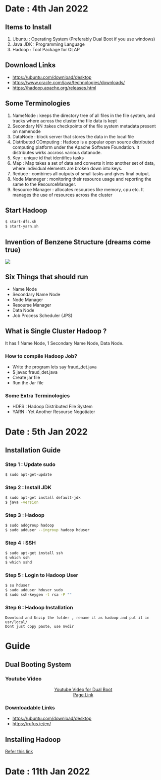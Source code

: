 # Date : 4th Jan 2022


## Items to Install
1. Ubuntu : Operating System (Preferably Dual Boot if you use windows)
2. Java JDK : Programming Language
3. Hadoop : Tool Package for OLAP

## Download Links
- https://ubuntu.com/download/desktop
- https://www.oracle.com/java/technologies/downloads/
- https://hadoop.apache.org/releases.html

## Some Terminologies
1. NameNode : keeps the directory tree of all files in the file system, and tracks where across the cluster the file data is kept
2. Secondary NN :takes checkpoints of the file system metadata present on namenode
3. DataNode : block server that stores the data in the local file
4. Distributed COmputing : Hadoop is a popular open source distributed computing platform under the Apache Software Foundation. It distributes wirks accross various datanode.
5. Key : unique id that identifies tasks
6. Map : Map takes a set of data and converts it into another set of data, where individual elements are broken down into keys.
7. Reduce : combines all outputs of small tasks and gives final output.
8. Node Manneger : monitoring their resource usage and reporting the same to the ResourceManager.
9. Resource Manager : allocates resources like memory, cpu etc. It manages the use of resources across the cluster

## Start Hadoop
```bash
$ start-dfs.sh
$ start-yarn.sh
```

## Invention of Benzene Structure (dreams come true)
<img src="https://upload.wikimedia.org/wikipedia/commons/thumb/1/18/Ouroboros-benzene.svg/200px-Ouroboros-benzene.svg.png">

## Six Things that should run
- Name Node
- Secondary Name Node
- Node Manager
- Resourse Manager
- Data Node
- Job Process Scheduler (JPS)

## What is Single Cluster Hadoop ?
It has 1 Name Node, 1 Secondary Name Node, Data Node.


### How to compile Hadoop Job?
- Write the program lets say fraud_det.java
- $ javac fraud_det.java
- Create jar file
- Run the Jar file

### Some Extra Terminologies
- HDFS : Hadoop Distributed File System
- YARN : Yet Another Resourse Negotiater

# Date : 5th Jan 2022


## Installation Guide
### Step 1 : Update sudo
```bash
$ sudo apt-get-update
```
### Step 2 : Install JDK
```bash
$ sudo apt-get install default-jdk
$ java -version
```

### Step 3 : Hadoop
```bash
$ sudo addgroup hadoop
$ sudo adduser --ingroup hadoop hduser
```

### Step 4 : SSH
```bash
$ sudo apt-get install ssh
$ which ssh
$ which sshd
```


### Step 5 : Login to Hadoop User
```bash
$ su hduser
$ sudo adduser hduser sudo
$ sudo ssh-keygen -t rsa -P ""
```

### Step 6 : Hadoop Installation
```
Download and Unzip the folder , rename it as hadoop and put it in usr/local/
Dont just copy paste, use mvdir
```


# Guide

## Dual Booting System
### Youtube Video 
<center>
<a href="https://youtu.be/xnisuFk-cDg">Youtube Video for Dual Boot</a><br>
<a href="https://towardsdatascience.com/how-to-dual-boot-windows-10-and-linux-ubuntu-20-04-lts-in-a-few-hassle-free-steps-f0e465c3aafd">Page Link</a>
<br>
</center>



### Downloadable Links
- https://ubuntu.com/download/desktop
- https://rufus.ie/en/

## Installing Hadoop
<a href="https://phoenixnap.com/kb/install-hadoop-ubuntu">Refer this link</a>


# Date : 11th Jan 2022



